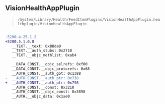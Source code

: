 ## VisionHealthAppPlugin

> `/System/Library/Health/FeedItemPlugins/VisionHealthAppPlugin.healthplugin/VisionHealthAppPlugin`

```diff

-5200.4.25.1.2
+5200.5.1.0.0
   __TEXT.__text: 0x88de0
   __TEXT.__auth_stubs: 0x2710
   __TEXT.__objc_methlist: 0xab4

   __DATA_CONST.__objc_selrefs: 0xf00
   __DATA_CONST.__objc_protorefs: 0x68
   __AUTH_CONST.__auth_got: 0x1388
-  __AUTH_CONST.__auth_ptr: 0x738
+  __AUTH_CONST.__auth_ptr: 0x798
   __AUTH_CONST.__const: 0x3210
   __AUTH_CONST.__objc_const: 0x3898
   __AUTH.__objc_data: 0x1ae0

```
